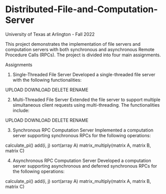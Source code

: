 # Distributed-File-and-Computation-Server

University of Texas at Arlington - Fall 2022

This project demonstrates the implementation of file servers and computation servers with both synchronous and asynchronous Remote Procedure Calls (RPCs). The project is divided into four main assignments.

Assignments
1. Single-Threaded File Server
Developed a single-threaded file server with the following functionalities:

UPLOAD
DOWNLOAD
DELETE
RENAME

2. Multi-Threaded File Server
Extended the file server to support multiple simultaneous client requests using multi-threading. The functionalities include:

UPLOAD
DOWNLOAD
DELETE
RENAME

3. Synchronous RPC Computation Server
Implemented a computation server supporting synchronous RPCs for the following operations:

calculate_pi()
add(i, j)
sort(array A)
matrix_multiply(matrix A, matrix B, matrix C)

4. Asynchronous RPC Computation Server
Developed a computation server supporting asynchronous and deferred synchronous RPCs for the following operations:

calculate_pi()
add(i, j)
sort(array A)
matrix_multiply(matrix A, matrix B, matrix C)

